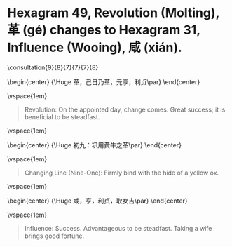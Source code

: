 # Hexagram 49, Revolution (Molting), 革 (gé) changes to Hexagram 31, Influence (Wooing), 咸 (xián).

\consultation{9}{8}{7}{7}{7}{8}

\begin{center}
{\Huge 革，己日乃革，元亨，利贞\par}
\end{center}

\vspace{1em}

> Revolution: On the appointed day, change comes. Great success; it is beneficial to be steadfast.

\vspace{1em}

\begin{center}
{\Huge 初九：巩用黄牛之革\par}
\end{center}

\vspace{1em}

> Changing Line (Nine-One): Firmly bind with the hide of a yellow ox.

\vspace{1em}

\begin{center}
{\Huge 咸，亨，利贞，取女吉\par}
\end{center}

\vspace{1em}

> Influence: Success. Advantageous to be steadfast. Taking a wife brings good fortune.

